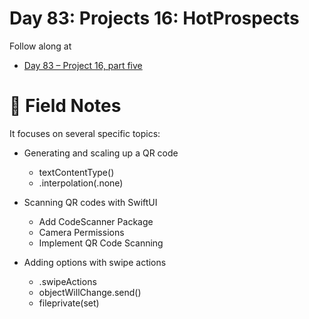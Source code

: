 # Day 83: Projects 16: HotProspects

Follow along at 
- [Day 83 – Project 16, part five][1]

# 📒 Field Notes

It focuses on several specific topics:

- Generating and scaling up a QR code
  - textContentType()
  - .interpolation(.none)

- Scanning QR codes with SwiftUI
  - Add CodeScanner Package
  - Camera Permissions
  - Implement QR Code Scanning

- Adding options with swipe actions
  - .swipeActions
  - objectWillChange.send()
  - fileprivate(set)
 

[1]: https://www.hackingwithswift.com/100/swiftui/83
